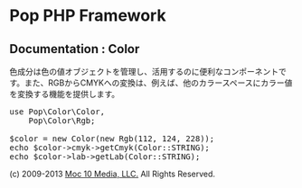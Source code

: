 Pop PHP Framework
=================

Documentation : Color
---------------------

色成分は色の値オブジェクトを管理し、活用するのに便利なコンポーネントです。また、RGBからCMYKへの変換は、例えば、他のカラースペースにカラー値を変換する機能を提供します。

<pre>
use Pop\Color\Color,
    Pop\Color\Rgb;

$color = new Color(new Rgb(112, 124, 228));
echo $color->cmyk->getCmyk(Color::STRING);
echo $color->lab->getLab(Color::STRING);
</pre>

(c) 2009-2013 [Moc 10 Media, LLC.](http://www.moc10media.com) All Rights Reserved.
